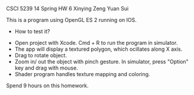 CSCI 5239 14 Spring
HW 6
Xinying Zeng
Yuan Sui

This is a program using OpenGL ES 2 running on IOS.

* How to test it?
- Open project with Xcode. Cmd + R to run the program in simulator.
- The app will display a textured polygon, which ocillates along X axis.
- Drag to rotate object.
- Zoom in/ out the object with pinch gesture. In simulator, press "Option" key and drag with mouse.
- Shader program handles texture mapping and coloring.

Spend 9 hours on this homework.
